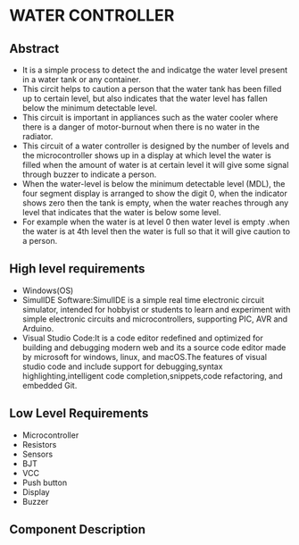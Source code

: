 # WATER CONTROLLER
## Abstract
- It is a simple process to detect the and indicatge the water level present in a water tank or any container.
- This circit helps to caution a person that the water tank has been filled up to certain level, but also indicates that the water level has fallen below the minimum detectable   level.
-  This circuit is important in appliances such as the water cooler where there is a danger of motor-burnout when there is no water in the radiator.
- This circuit of a water controller is designed by the number of levels and the microcontroller shows up in a display at which level the water is filled when the amount of        water is at certain level it will give some signal through buzzer to indicate a person.
- When the water-level is below the minimum detectable level (MDL), the four segment display is arranged to show the digit 0,  when the indicator shows zero then the tank is     empty, when the water reaches through any level that indicates that the water is below some level.
- For example when the water is at level 0 then water level is empty .when the water is at 4th level then the water is full so that it will give caution to a person.  

## High level requirements
- Windows(OS)
- SimulIDE Software:SimulIDE is a simple real time electronic circuit simulator, intended for hobbyist or students to learn and experiment with simple electronic circuits and     microcontrollers, supporting PIC, AVR and Arduino.
- Visual Studio Code:It is a code editor redefined and optimized for building and debugging modern web and its a source code editor made by microsoft for windows, linux, and macOS.The features of visual studio code and include support for debugging,syntax highlighting,intelligent code completion,snippets,code refactoring, and embedded Git.

## Low Level Requirements
- Microcontroller
- Resistors
- Sensors
- BJT
- VCC
- Push button
- Display
- Buzzer

## Component Description




